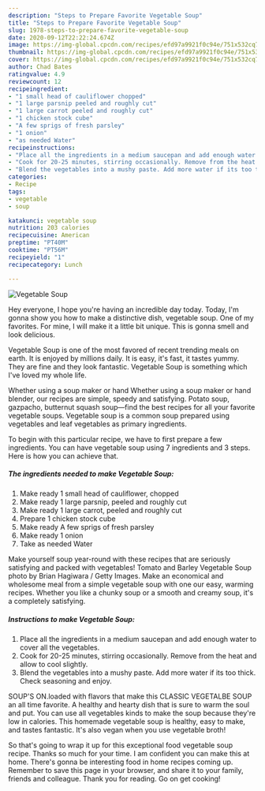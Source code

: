 ```yaml
---
description: "Steps to Prepare Favorite Vegetable Soup"
title: "Steps to Prepare Favorite Vegetable Soup"
slug: 1978-steps-to-prepare-favorite-vegetable-soup
date: 2020-09-12T22:22:24.674Z
image: https://img-global.cpcdn.com/recipes/efd97a9921f0c94e/751x532cq70/vegetable-soup-recipe-main-photo.jpg
thumbnail: https://img-global.cpcdn.com/recipes/efd97a9921f0c94e/751x532cq70/vegetable-soup-recipe-main-photo.jpg
cover: https://img-global.cpcdn.com/recipes/efd97a9921f0c94e/751x532cq70/vegetable-soup-recipe-main-photo.jpg
author: Chad Bates
ratingvalue: 4.9
reviewcount: 12
recipeingredient:
- "1 small head of cauliflower chopped"
- "1 large parsnip peeled and roughly cut"
- "1 large carrot peeled and roughly cut"
- "1 chicken stock cube"
- "A few sprigs of fresh parsley"
- "1 onion"
- "as needed Water"
recipeinstructions:
- "Place all the ingredients in a medium saucepan and add enough water to cover all the vegetables."
- "Cook for 20-25 minutes, stirring occasionally. Remove from the heat and allow to cool slightly."
- "Blend the vegetables into a mushy paste. Add more water if its too thick. Check seasoning and enjoy."
categories:
- Recipe
tags:
- vegetable
- soup

katakunci: vegetable soup 
nutrition: 203 calories
recipecuisine: American
preptime: "PT40M"
cooktime: "PT56M"
recipeyield: "1"
recipecategory: Lunch

---
```



![Vegetable Soup](https://img-global.cpcdn.com/recipes/efd97a9921f0c94e/751x532cq70/vegetable-soup-recipe-main-photo.jpg)

Hey everyone, I hope you're having an incredible day today. Today, I'm gonna show you how to make a distinctive dish, vegetable soup. One of my favorites. For mine, I will make it a little bit unique. This is gonna smell and look delicious.

Vegetable Soup is one of the most favored of recent trending meals on earth. It is enjoyed by millions daily. It is easy, it's fast, it tastes yummy. They are fine and they look fantastic. Vegetable Soup is something which I've loved my whole life.

Whether using a soup maker or hand Whether using a soup maker or hand blender, our recipes are simple, speedy and satisfying. Potato soup, gazpacho, butternut squash soup—find the best recipes for all your favorite vegetable soups. Vegetable soup is a common soup prepared using vegetables and leaf vegetables as primary ingredients.


To begin with this particular recipe, we have to first prepare a few ingredients. You can have vegetable soup using 7 ingredients and 3 steps. Here is how you can achieve that.

<!--inarticleads1-->

##### The ingredients needed to make Vegetable Soup:

1. Make ready 1 small head of cauliflower, chopped
1. Make ready 1 large parsnip, peeled and roughly cut
1. Make ready 1 large carrot, peeled and roughly cut
1. Prepare 1 chicken stock cube
1. Make ready A few sprigs of fresh parsley
1. Make ready 1 onion
1. Take as needed Water


Make yourself soup year-round with these recipes that are seriously satisfying and packed with vegetables! Tomato and Barley Vegetable Soup photo by Brian Hagiwara / Getty Images. Make an economical and wholesome meal from a simple vegetable soup with one our easy, warming recipes. Whether you like a chunky soup or a smooth and creamy soup, it&#39;s a completely satisfying. 

<!--inarticleads2-->

##### Instructions to make Vegetable Soup:

1. Place all the ingredients in a medium saucepan and add enough water to cover all the vegetables.
1. Cook for 20-25 minutes, stirring occasionally. Remove from the heat and allow to cool slightly.
1. Blend the vegetables into a mushy paste. Add more water if its too thick. Check seasoning and enjoy.


SOUP&#39;S ON.loaded with flavors that make this CLASSIC VEGETALBE SOUP an all time favorite. A healthy and hearty dish that is sure to warm the soul and put. You can use all vegetables kinds to make the soup because they&#39;re low in calories. This homemade vegetable soup is healthy, easy to make, and tastes fantastic. It&#39;s also vegan when you use vegetable broth! 

So that's going to wrap it up for this exceptional food vegetable soup recipe. Thanks so much for your time. I am confident you can make this at home. There's gonna be interesting food in home recipes coming up. Remember to save this page in your browser, and share it to your family, friends and colleague. Thank you for reading. Go on get cooking!
